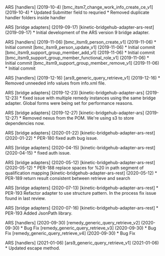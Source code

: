 ARS \[handlers\] (2019-10-4)
  \[bmc_itsm7_change_work_info_create_ce_v1\] (2019-10-4)
    * Updated Submitter field to requried
    * Removed duplicate handler folders inside handler

ARS \[bridge adapters\] (2019-09-17)
  \[kinetic-bridgehub-adapter-ars-rest\] (2019-09-17)
    * Initial development of the ARS version 9 bridge adapter.

ARS \[handlers\] (2019-11-06)
  \[bmc_itsm9_person_create_v1\] (2019-11-06)
    * Initial commit
  \[bmc_itsm9_person_update_v1\] (2019-11-06)
    * Initial commit
  \[bmc_itsm9_support_group_member_add_v1\] (2019-11-06)
    * Initial commit
  \[bmc_itsm9_support_group_member_functional_role_v1\] (2019-11-06)
    * Initial commit
  \[bmc_itsm9_support_group_member_remove_v1\] (2019-11-06)
    * Initial commit

ARS \[handlers\] (2019-12-16)
  \[ars9_generic_query_retrieve_v1\] (2019-12-16)
    * Removed unneeded info values from info.xml file.

ARS \[bridge adapters\] (2019-12-23)
  \[kinetic-bridgehub-adapter-ars\] (2019-12-23)
    * fixed issue with multiple remedy instances using the same bridge adapter.
    Global forms were being set for performance reasons.

ARS \[bridge adapters\] (2019-12-27)
  \[kinetic-bridgehub-adapter-ars\] (2019-12-27) 
    * Removed nexus from the POM.  We're using s3 to store dependencies now.

ARS \[bridge adapters\] (2020-01-22)
  \[kinetic-bridgehub-adapter-ars-rest\] (2020-01-22)
    * PER-180 fixed auth bug issue.
    
ARS \[bridge adapters\] (2020-04-15)
  \[kinetic-bridgehub-adapter-ars-rest\] (2020-04-15)
    * fixed auth issue.

ARS \[bridge adapters\] (2020-05-12)
  \[kinetic-bridgehub-adapter-ars-rest\] (2020-05-12)
    * PER-188 replace spaces for %20 in path segment of qualification mapping
  \[kinetic-bridgehub-adapter-ars-rest\] (2020-05-12)
    * PER-189 return result consistent between retrieve and search

ARS \[bridge adapters\] (2020-07-13)
  \[kinetic-bridgehub-adapter-ars-rest\]
    * PER-193 Refactor adapter to use structure pattern.  In the process fix issue found in last review.
    
ARS \[bridge adapters\] (2020-07-16)
  \[kinetic-bridgehub-adapter-ars-rest\]
    * PER-193 Added JsonPath library.

ARS \[handlers\] (2020-09-30)
  \[remedy_generic_query_retrieve_v2\] (2020-09-30)
    * Bug Fix
  \[remedy_generic_query_retrieve_v3\] (2020-09-30)
    * Bug Fix
  \[remedy_generic_query_retrieve_v4\] (2020-09-30)
    * Bug Fix
	
ARS \[handlers\] (2021-01-06)
  \[ars9_generic_query_retrieve_v1\] (2021-01-06)
    * Updated escape method.